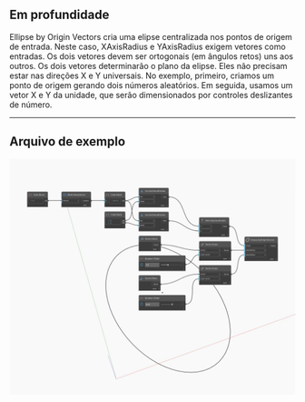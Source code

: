 ## Em profundidade
Ellipse by Origin Vectors cria uma elipse centralizada nos pontos de origem de entrada. Neste caso, XAxisRadius e YAxisRadius exigem vetores como entradas. Os dois vetores devem ser ortogonais (em ângulos retos) uns aos outros. Os dois vetores determinarão o plano da elipse. Eles não precisam estar nas direções X e Y universais. No exemplo, primeiro, criamos um ponto de origem gerando dois números aleatórios. Em seguida, usamos um vetor X e Y da unidade, que serão dimensionados por controles deslizantes de número.
___
## Arquivo de exemplo

![ByOriginVectors](./Autodesk.DesignScript.Geometry.Ellipse.ByOriginVectors_img.jpg)

